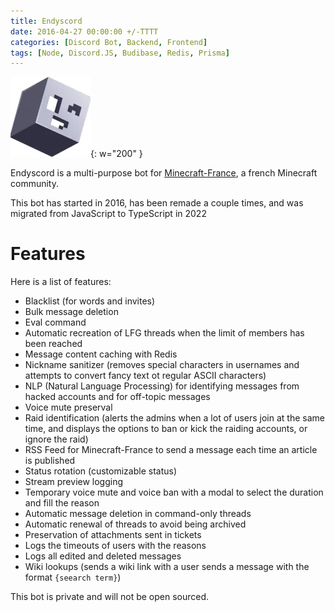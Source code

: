 ```yaml
---
title: Endyscord
date: 2016-04-27 00:00:00 +/-TTTT
categories: [Discord Bot, Backend, Frontend]
tags: [Node, Discord.JS, Budibase, Redis, Prisma]
---
```


![Alt text](/assets/img/posts/endyscord/logo.webp){: w="200" }

Endyscord is a multi-purpose bot for [Minecraft-France](https://minecraft-france.fr/), a french Minecraft community.

This bot has started in 2016, has been remade a couple times, and was migrated from JavaScript to TypeScript in 2022

# Features

Here is a list of features:

- Blacklist (for words and invites)
- Bulk message deletion
- Eval command
- Automatic recreation of LFG threads when the limit of members has been reached
- Message content caching with Redis
- Nickname sanitizer (removes special characters in usernames and attempts to convert fancy text ot regular ASCII characters)
- NLP (Natural Language Processing) for identifying messages from hacked accounts and for off-topic messages
- Voice mute preserval
- Raid identification (alerts the admins when a lot of users join at the same time, and displays the options to ban or kick the raiding accounts, or ignore the raid)
- RSS Feed for Minecraft-France to send a message each time an article is published
- Status rotation (customizable status)
- Stream preview logging
- Temporary voice mute and voice ban with a modal to select the duration and fill the reason
- Automatic message deletion in command-only threads
- Automatic renewal of threads to avoid being archived
- Preservation of attachments sent in tickets
- Logs the timeouts of users with the reasons
- Logs all edited and deleted messages
- Wiki lookups (sends a wiki link with a user sends a message with the format `{seearch term}`)

This bot is private and will not be open sourced.
